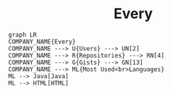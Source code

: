 <h1 align="center">Every</h1>

```mermaid
graph LR
COMPANY_NAME{Every}
COMPANY_NAME ---> U{Users} ---> UN[2]
COMPANY_NAME ---> R{Repositories} ---> RN[4]
COMPANY_NAME ---> G{Gists} ---> GN[13]
COMPANY_NAME ---> ML{Most Used<br>Languages}
ML --> Java[Java]
ML --> HTML[HTML]
```
